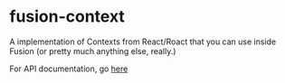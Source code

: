 # fusion-context
A implementation of Contexts from React/Roact that you can use inside Fusion (or pretty much anything else, really.)

For API documentation, go [here](https://aloroid.github.io/fusion-context/api/FusionContext)
